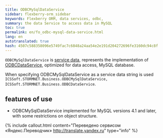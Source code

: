 ```yaml
--- 
title: ODBCMySqlDataService 
sidebar: flexberry-orm_sidebar 
keywords: Flexberry ORM, data services, odbc, 
summary: the data Service to access data in MySQL 
toc: true 
permalink: en/fo_odbc-mysql-data-service.html 
lang: en 
autotranslated: true 
hash: 4507c588358096e5749fac7c6848a24aa54e2e191d204272696fe3160dc94c8f 
--- 
```


`ODBCMySqlDataService` is [service data](fo_data-service.html), represents the implementation of [ODBCDataService](fo_odbc-data-service.html), optimized for data access, MySQL database. 

When specifying ODBCMySqlDataService as a service data string is used `ICSSoft.STORMNET.Business.ODBCMySqlDataService, ICSSoft.STORMNET.Business.ODBCDataService`. 

## features of use 

* ODBCMySqlDataService implemented for MySQL versions 4.1 and later, with some restrictions on object structure. 



{% include callout.html content="Переведено сервисом «Яндекс.Переводчик» <http://translate.yandex.ru>" type="info" %}